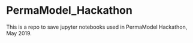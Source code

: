 # PermaModel_Hackathon
This is a repo to save jupyter notebooks used in PermaModel Hackathon, May 2019. 
